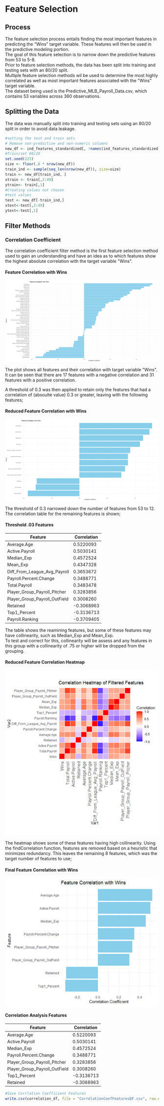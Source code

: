 # Feature Selection

## Process
The feature selection process entails finding the most important features in predicting the "Wins" target variable. These features will then be used in the predictive modeling portion.     
The goal of this feature selection is to narrow down the predictive features from 53 to 5-8.  
Prior to feature selection methods, the data has been split into training and testing sets with an 80/20 split.  
Multiple feature selection methods wil be used to determine the most highly correlated as well as most important features associated with the "Wins" target variable.   
The dataset being used is the Predictive_MLB_Payroll_Data.csv, which contains 53 variables across 360 observations.

## Splitting the Data
The data was manually split into training and testing sets using an 80/20 split in order to avoid data leakage.  
```r
#setting the test and train sets
# Remove non-predictive and non-numeric columns
new_df <- ind_features_standardized[, !names(ind_features_standardized) %in% c("Team", "Year", "Playoff_Status")]
#Train/set 80/20
set.seed(123)
size <- floor(.8 * nrow(new_df))
train_ind <- sample(seq_len(nrow(new_df)), size=size)
train <- new_df[train_ind, ]
xtrain <- train[,2:49]
ytrain<- train[,1]
#Creating values not chosen
#test values
test <- new_df[-train_ind,]
xtest<-test[,2:49]
ytest<-test[,1]
```

## Filter Methods

### Correlation Coefficient
The correlation coefficient filter method is the first feature selection method used to gain an understanding and have an idea as to which features show the highest absolute correlation with the target variable "Wins".   

#### Feature Correlation with Wins
![](Feature_Selection_Images/featurecorrelationWwins.png)

The plot shows all features and their correlation with target variable "Wins". It can be seen that there are 17 features with a negative correlation and 31 features with a positive correlation. 

A threshold of 0.3 was then applied to retain only the features that had a correlation of (absoulte value) 0.3 or greater, leaving with the following features;

#### Reduced Feature Correlation with Wins
![](Feature_Selection_Images/thresholdfeaturescorr.png)

The threshold of 0.3 narrowed down the number of features from 53 to 12.  
The correlation table for the remaining features is shown;

#### Threshold .03 Features
| Feature                                 | Correlation   |
|-----------------------------------------|---------------|
| Average.Age                             | 0.5220093     |
| Active.Payroll                          | 0.5030141     |
| Median_Exp                              | 0.4572524     |
| Mean_Exp                                | 0.4347328     |
| Diff_From_League_Avg_Payroll            | 0.3653672     |
| Payroll.Percent.Change                  | 0.3488771     |
| Total.Payroll                           | 0.3483478     |
| Player_Group_Payroll_Pitcher            | 0.3283856     |
| Player_Group_Payroll_OutField           | 0.3008260     |
| Retained                                | -0.3068963    |
| Top1_Percent                            | -0.3136713    |
| Payroll.Ranking                         | -0.3709405    |

The table shows the reamining features, but some of these features may have collinearity, such as Median_Exp and Mean_Exp.   
To test and correct for this, collinearity will be assess and any features in this group with a collinearity of .75 or higher will be dropped from the grouping. 

#### Reduced Feature Correlation Heatmap
![](Feature_Selection_Images/corheatmapofHighCorrWinsFeatures.png)

The heatmap shows some of these features having high collinearity. Using the findCorrelation function, features are removed based on a heuristic that minimizes redundancy.
This leaves the remaining 8 features, which was the target number of features to use;

#### Final Feature Correlation with Wins
![](Feature_Selection_Images/reminingCorrFeatureswWins.png)

#### Correlation Analysis Features
| Feature                           | Correlation |
|-----------------------------------|-------------|
| Average.Age                       | 0.5220093   |
| Active.Payroll                    | 0.5030141   |
| Median_Exp                        | 0.4572524   |
| Payroll.Percent.Change            | 0.3488771   |
| Player_Group_Payroll_Pitcher      | 0.3283856   |
| Player_Group_Payroll_OutField     | 0.3008260   |
| Top1_Percent                      | -0.3136713  |
| Retained                          | -0.3068963  |

```r
#Save Corrlation Coefficient Features
write.csv(correlation_df, file = "CorrelationCoefFeaturesDF.csv", row.names = FALSE)
```
